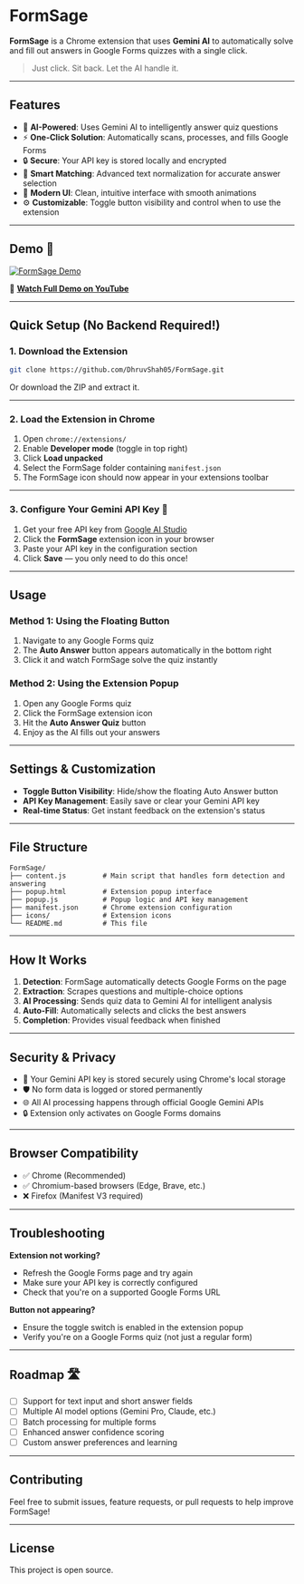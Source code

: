 # FormSage

**FormSage** is a Chrome extension that uses **Gemini AI** to automatically solve and fill out answers in Google Forms quizzes with a single click.

> Just click. Sit back. Let the AI handle it.

---

## Features

- 🤖 **AI-Powered**: Uses Gemini AI to intelligently answer quiz questions
- ⚡ **One-Click Solution**: Automatically scans, processes, and fills Google Forms
- 🔒 **Secure**: Your API key is stored locally and encrypted
- 🎯 **Smart Matching**: Advanced text normalization for accurate answer selection
- 🎨 **Modern UI**: Clean, intuitive interface with smooth animations
- ⚙️ **Customizable**: Toggle button visibility and control when to use the extension

---

## Demo 🚀

[![FormSage Demo](https://img.youtube.com/vi/g3jgnS58Mho/maxresdefault.jpg)](https://youtu.be/g3jgnS58Mho)

🎥 **[Watch Full Demo on YouTube](https://youtu.be/g3jgnS58Mho)**

---

## Quick Setup (No Backend Required!)

### 1. Download the Extension

```bash
git clone https://github.com/DhruvShah05/FormSage.git
```

Or download the ZIP and extract it.

---

### 2. Load the Extension in Chrome

1. Open `chrome://extensions/`
2. Enable **Developer mode** (toggle in top right)
3. Click **Load unpacked**
4. Select the FormSage folder containing `manifest.json`
5. The FormSage icon should now appear in your extensions toolbar

---

### 3. Configure Your Gemini API Key 🔑

1. Get your free API key from [Google AI Studio](https://aistudio.google.com/apikey)
2. Click the **FormSage** extension icon in your browser
3. Paste your API key in the configuration section
4. Click **Save** — you only need to do this once!

---

## Usage

### Method 1: Using the Floating Button
1. Navigate to any Google Forms quiz
2. The **Auto Answer** button appears automatically in the bottom right
3. Click it and watch FormSage solve the quiz instantly

### Method 2: Using the Extension Popup
1. Open any Google Forms quiz
2. Click the FormSage extension icon
3. Hit the **Auto Answer Quiz** button
4. Enjoy as the AI fills out your answers

---

## Settings & Customization

- **Toggle Button Visibility**: Hide/show the floating Auto Answer button
- **API Key Management**: Easily save or clear your Gemini API key
- **Real-time Status**: Get instant feedback on the extension's status

---

## File Structure

```
FormSage/
├── content.js         # Main script that handles form detection and answering
├── popup.html         # Extension popup interface
├── popup.js           # Popup logic and API key management
├── manifest.json      # Chrome extension configuration
├── icons/             # Extension icons
└── README.md          # This file
```

---

## How It Works

1. **Detection**: FormSage automatically detects Google Forms on the page
2. **Extraction**: Scrapes questions and multiple-choice options
3. **AI Processing**: Sends quiz data to Gemini AI for intelligent analysis
4. **Auto-Fill**: Automatically selects and clicks the best answers
5. **Completion**: Provides visual feedback when finished

---

## Security & Privacy

- 🔐 Your Gemini API key is stored securely using Chrome's local storage
- 🛡️ No form data is logged or stored permanently
- 🌐 All AI processing happens through official Google Gemini APIs
- 🔒 Extension only activates on Google Forms domains

---

## Browser Compatibility

- ✅ Chrome (Recommended)
- ✅ Chromium-based browsers (Edge, Brave, etc.)
- ❌ Firefox (Manifest V3 required)

---

## Troubleshooting

**Extension not working?**
- Refresh the Google Forms page and try again
- Make sure your API key is correctly configured
- Check that you're on a supported Google Forms URL

**Button not appearing?**
- Ensure the toggle switch is enabled in the extension popup
- Verify you're on a Google Forms quiz (not just a regular form)

---

## Roadmap 🛣️

- [ ] Support for text input and short answer fields
- [ ] Multiple AI model options (Gemini Pro, Claude, etc.)
- [ ] Batch processing for multiple forms
- [ ] Enhanced answer confidence scoring
- [ ] Custom answer preferences and learning

---

## Contributing

Feel free to submit issues, feature requests, or pull requests to help improve FormSage!

---

## License

This project is open source.
